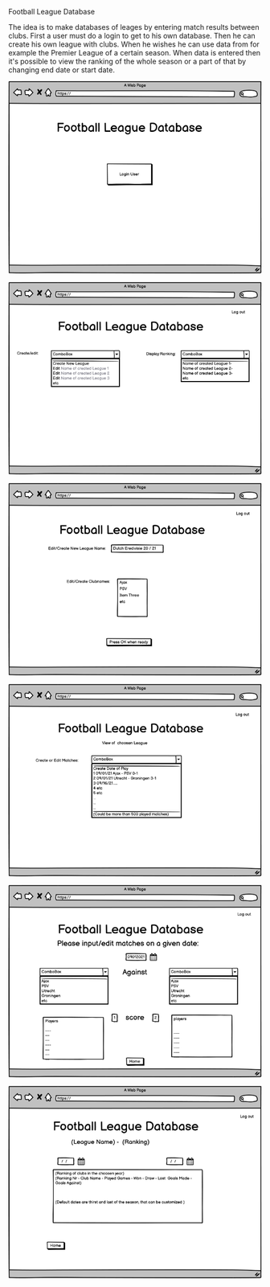 Football League Database

The idea is to make databases of leages by entering match results between clubs.
First a user must do a login to get to his own database.
Then he can create his own league with clubs. When he wishes he can use data from for example the Premier League of a certain season.
When data is entered then it's possible to view the ranking of the whole season or a part of that by changing end date or start date.

![front page](https://github.com/Kriz-hub/Football_League_Database/blob/main/wireframes/page%201%20Login%20smaller.png)

![Page2](https://github.com/Kriz-hub/Football_League_Database/blob/main/wireframes/page%202%20smaller.png)

![Page3](https://github.com/Kriz-hub/Football_League_Database/blob/main/wireframes/page%203%20smaller.png)

![Page4](https://github.com/Kriz-hub/Football_League_Database/blob/main/wireframes/page%204%20smaller.png)

![Page5](https://github.com/Kriz-hub/Football_League_Database/blob/main/wireframes/page%205%20smaller.png)

![Page6](https://github.com/Kriz-hub/Football_League_Database/blob/main/wireframes/page%206%20smaller.png)








